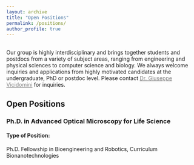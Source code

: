 ```yaml
---
layout: archive
title: "Open Positions"
permalink: /positions/
author_profile: true
---
```


<br>
Our group is highly interdisciplinary and brings together students and postdocs from a variety of subject areas, ranging from engineering and physical sciences to computer science and biology. We always welcome inquiries and applications from highly motivated candidates at the undergraduate, PhD or postdoc level. Please contact <a href="mailto:giuseppe.vicidomini@iit.it?subject=Spontaneous%20Application%20Vicidomini%20Lab"><span style="color:gray">Dr. Giuseppe Vicidomini</span></a> for inquiries.

<h2>Open Positions</h2>
<h3>Ph.D. in Advanced Optical Microscopy for Life Science</h3>
<h4>Type of Position:</h4>
Ph.D. Fellowship in Bioengineering and Robotics, Curriculum Bionanotechnologies

